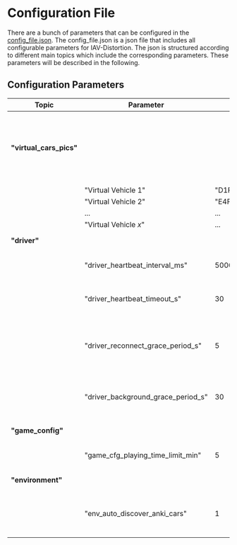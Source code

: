 # Configuration File
There are a bunch of parameters that can be configured in the [config_file.json](../../src/config_file.json).
The config_file.json is a json file that includes all configurable parameters for IAV-Distortion.
The json is structured according to different main topics which include the corresponding parameters.
These parameters will be described in the following.

## Configuration Parameters

| Topic                   | Parameter                          | Default value           | type | Description                                                                                                                                                                                        |
|-------------------------|------------------------------------|-------------------------|------|----------------------------------------------------------------------------------------------------------------------------------------------------------------------------------------------------|
| **"virtual_cars_pics"** |                                    |                         |      | **Contains dictionary of {`virtual_vehicle_id`: `image_name`}. Images have to be placed in `static/images/Virtual_Vehicles`. No limit for max images. But make sure to use correct vehicle id's!** |
|                         | "Virtual Vehicle 1"                | "D1FFAF51CB30_top.webp" | str  | Image file name                                                                                                                                                                                    |
|                         | "Virtual Vehicle 2"                | "E4FD708CB27D_top.webp" | str  | Image file name                                                                                                                                                                                    |
|                         | ...                                | ...                     | str  | Image file name                                                                                                                                                                                    |
|                         | "Virtual Vehicle _x_"              | ...                     | str  | Image file name                                                                                                                                                                                    |
| **"driver"**            |                                    |                         |      | **Parameters regarding the driver ui.**                                                                                                                                                            |
|                         | "driver_heartbeat_interval_ms"     | 5000                    | int  | Interval in ms used to send a heartbeat from a driver ui client to the server.                                                                                                                     |
|                         | "driver_heartbeat_timeout_s"       | 30                      | int  | Time after which a player gets removed from the game if the server didn't received a heartbeat from the client.                                                                                    |
|                         | "driver_reconnect_grace_period_s"  | 5                       | int  | If disconnected player reconnects to the server in this period after disconnecting, the player will remain in the game. Otherwise the player will be removed from the game.                        |
|                         | "driver_background_grace_period_s" | 30                      | int  | Period until a player will be removed from the game because he navigated away from the driver ui, to prevent inactive players remain in the game.                                                  |
| **"game_config"**       |                                    |                         |      | **Parameters regarding the game configuration.**                                                                                                                                                   |
|                         | "game_cfg_playing_time_limit_min"  | 5                       | int  | Period until a player will be removed from the game, because of his playing time.                                                                                                                  |
| **"environment"**       |                                    |                         |      | **Parameters regarding the game environment**                                                                                                                                                      |
|                         | "env_auto_discover_anki_cars"      | 1                       | bool | If True, the system scans periodically for Anki cars and automatically connects to them if they are **not placed on the charger**.                                                                 |


